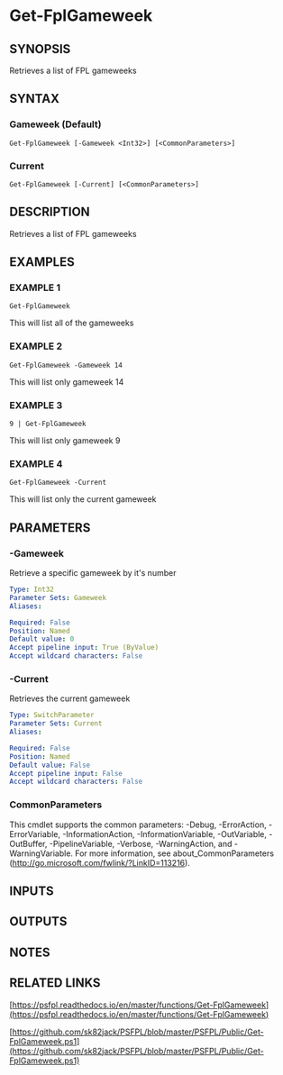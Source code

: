 # Get-FplGameweek

## SYNOPSIS
Retrieves a list of FPL gameweeks

## SYNTAX

### Gameweek (Default)
```
Get-FplGameweek [-Gameweek <Int32>] [<CommonParameters>]
```

### Current
```
Get-FplGameweek [-Current] [<CommonParameters>]
```

## DESCRIPTION
Retrieves a list of FPL gameweeks

## EXAMPLES

### EXAMPLE 1
```
Get-FplGameweek
```

This will list all of the gameweeks

### EXAMPLE 2
```
Get-FplGameweek -Gameweek 14
```

This will list only gameweek 14

### EXAMPLE 3
```
9 | Get-FplGameweek
```

This will list only gameweek 9

### EXAMPLE 4
```
Get-FplGameweek -Current
```

This will list only the current gameweek

## PARAMETERS

### -Gameweek
Retrieve a specific gameweek by it's number

```yaml
Type: Int32
Parameter Sets: Gameweek
Aliases:

Required: False
Position: Named
Default value: 0
Accept pipeline input: True (ByValue)
Accept wildcard characters: False
```

### -Current
Retrieves the current gameweek

```yaml
Type: SwitchParameter
Parameter Sets: Current
Aliases:

Required: False
Position: Named
Default value: False
Accept pipeline input: False
Accept wildcard characters: False
```

### CommonParameters
This cmdlet supports the common parameters: -Debug, -ErrorAction, -ErrorVariable, -InformationAction, -InformationVariable, -OutVariable, -OutBuffer, -PipelineVariable, -Verbose, -WarningAction, and -WarningVariable.
For more information, see about_CommonParameters (http://go.microsoft.com/fwlink/?LinkID=113216).

## INPUTS

## OUTPUTS

## NOTES

## RELATED LINKS

[https://psfpl.readthedocs.io/en/master/functions/Get-FplGameweek](https://psfpl.readthedocs.io/en/master/functions/Get-FplGameweek)

[https://github.com/sk82jack/PSFPL/blob/master/PSFPL/Public/Get-FplGameweek.ps1](https://github.com/sk82jack/PSFPL/blob/master/PSFPL/Public/Get-FplGameweek.ps1)


